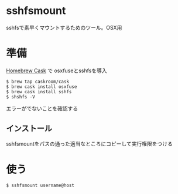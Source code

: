 # sshfsmount

sshfsで素早くマウントするためのツール。OSX用

# 準備

[Homebrew Cask](https://caskroom.github.io/) で osxfuseとsshfsを導入

	$ brew tap caskroom/cask
	$ brew cask install osxfuse
	$ brew cask install sshfs
	$ shshfs -V

エラーがでないことを確認する

## インストール

sshfsmountをパスの通った適当なところにコピーして実行権限をつける


# 使う

	$ sshfsmount username@host


